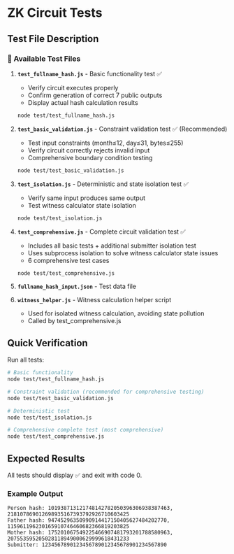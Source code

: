 # ZK Circuit Tests

## Test File Description

### 🧪 Available Test Files

1. **`test_fullname_hash.js`** - Basic functionality test ✅
   - Verify circuit executes properly
   - Confirm generation of correct 7 public outputs
   - Display actual hash calculation results
   ```bash
   node test/test_fullname_hash.js
   ```

2. **`test_basic_validation.js`** - Constraint validation test ✅ (Recommended)
   - Test input constraints (month≤12, day≤31, bytes≤255)
   - Verify circuit correctly rejects invalid input
   - Comprehensive boundary condition testing
   ```bash
   node test/test_basic_validation.js
   ```

3. **`test_isolation.js`** - Deterministic and state isolation test ✅
   - Verify same input produces same output
   - Test witness calculator state isolation
   ```bash
   node test/test_isolation.js
   ```

4. **`test_comprehensive.js`** - Complete circuit validation test ✅
   - Includes all basic tests + additional submitter isolation test
   - Uses subprocess isolation to solve witness calculator state issues
   - 6 comprehensive test cases
   ```bash
   node test/test_comprehensive.js
   ```

5. **`fullname_hash_input.json`** - Test data file
6. **`witness_helper.js`** - Witness calculation helper script
   - Used for isolated witness calculation, avoiding state pollution
   - Called by test_comprehensive.js

## Quick Verification

Run all tests:
```bash
# Basic functionality
node test/test_fullname_hash.js

# Constraint validation (recommended for comprehensive testing)
node test/test_basic_validation.js

# Deterministic test
node test/test_isolation.js

# Comprehensive complete test (most comprehensive)
node test/test_comprehensive.js
```

## Expected Results

All tests should display ✅ and exit with code 0.

### Example Output
```
Person hash: 101938713121748142782050396306938387463, 218107869012698935167393792926710603425
Father hash: 94745296350990914417150405627484202770, 115961196230165910746460682366819203825  
Mother hash: 175201067549225466907481793201788580963, 207553595205028118949000629999618431233
Submitter: 1234567890123456789012345678901234567890
```
